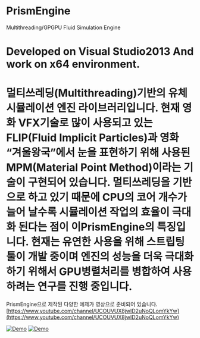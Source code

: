 # PrismEngine
Multithreading/GPGPU Fluid Simulation Engine

Developed on Visual Studio2013 And work on x64 environment.
=

멀티쓰레딩(Multithreading)기반의 유체 시뮬레이션 엔진 라이브러리입니다. 현재 영화 VFX기술로 많이 사용되고 있는 FLIP(Fluid Implicit Particles)과 영화 “겨울왕국”에서 눈을 표현하기 위해 사용된 MPM(Material Point Method)이라는 기술이 구현되어 있습니다. 멀티쓰레딩을 기반으로 하고 있기 때문에 CPU의 코어 개수가 늘어 날수록 시뮬레이션 작업의 효율이 극대화 된다는 점이 이PrismEngine의 특징입니다. 현재는 유연한 사용을 위해 스트립팅 툴이 개발 중이며 엔진의 성능을 더욱 극대화하기 위해서 GPU병렬처리를 병합하여 사용하려는 연구를 진행 중입니다.
=
PrismEngine으로 제작된 다양한 예제가 영상으로 준비되어 있습니다.
[https://www.youtube.com/channel/UCOUVUX8jwID2uNoQLomYkYw](https://www.youtube.com/channel/UCOUVUX8jwID2uNoQLomYkYw)


[![Demo](http://img.youtube.com/vi/G-UZyNirYoo/0.jpg)](http://www.youtube.com/watch?v=G-UZyNirYoo)
[![Demo](http://img.youtube.com/vi/oba0bQzCNZ8/0.jpg)](http://www.youtube.com/watch?v=oba0bQzCNZ8)

